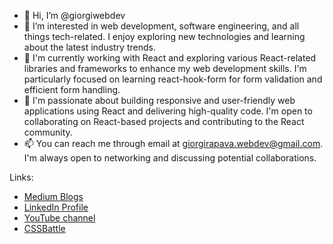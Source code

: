 - 👋 Hi, I’m @giorgiwebdev
- 👀 I’m interested in web development, software engineering, and all things tech-related. I enjoy exploring new technologies and learning about the latest industry trends.
- 🌱 I'm currently working with React and exploring various React-related libraries and frameworks to enhance my web development skills. I'm particularly focused on learning react-hook-form for form validation and efficient form handling.
- 💞️ I'm passionate about building responsive and user-friendly web applications using React and delivering high-quality code. I'm open to collaborating on React-based projects and contributing to the React community.
- 📫 You can reach me through email at giorgirapava.webdev@gmail.com. I'm always open to networking and discussing potential collaborations.

Links:
- [Medium Blogs](https://medium.com/me/stories/public)
- [LinkedIn Profile](https://www.linkedin.com/in/giorgi-rapava-a40a52215/)
- [YouTube channel](https://www.youtube.com/@devedify)
- [CSSBattle](https://cssbattle.dev/player/K8niizxL5pYxjnmOwqPI6WtFvet1)


<!---
giorgiwebdev/giorgiwebdev is a ✨ special ✨ repository because its `README.md` (this file) appears on your GitHub profile.
You can click the Preview link to take a look at your changes.
--->
